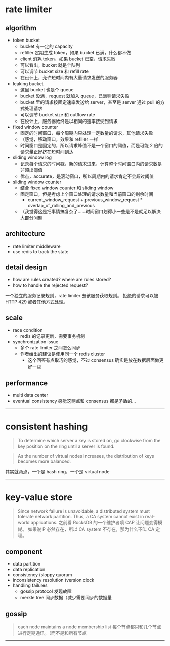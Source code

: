 # rate limiter

## algorithm
- token bucket
    - bucket 有一定的 capacity
    - refiller 定期生成 token，如果 bucket 已满，什么都不做
    - client 消耗 token，如果 bucket 已空，请求失败
    - 可以看出，bucket 就是个队列
    - 可以调节 bucket size 和 refill rate
    - 在设计上，允许短时间内有大量请求发送的服务器
- leaking bucket
    - 这里 bucket 也是个 queue
    - bucket 没满，request 就加入 queue，已满则请求失败
    - bucket 里的请求按固定速率发送给 server，甚至是 server 通过 pull 的方式处理请求
    - 可以调节 bucket size 和 outflow rate
    - 在设计上，服务器始终是以相同的速率接受到请求
- fixed window counter
    - 固定的时间窗口，每个周期内只处理一定数量的请求，其他请求失败
    - （感觉，移动窗口，效果和 refiller 一样
    - 时间窗口是固定的，所以请求峰值不是一个窗口的阈值，而是可能 2 倍的请求量正好挤在短时间到达
- sliding window log
    - 记录每个请求的时间戳，新的请求进来，计算整个时间窗口内的请求数是非超出阈值
    - 优点，accurate，是滚动窗口，所以周期内的请求肯定不会超过阈值
- sliding window counter
    - 结合 fixed window counter 和 sliding window
    - 固定窗口，但是考虑上个窗口处理的请求数量和当前窗口的剩余时间
        - current_window_request + previous_window_request * overlap_of_rolling_and_previous
    - （我觉得这是把事情搞复杂了……时间窗口划得小一些是不是就足以解决大部分问题

## architecture
- rate limiter middleware
- use redis to track the state

## detail design
- how are rules created? where are rules stored?
- how to handle the rejected request?

一个独立的服务记录规则，rate limiter 去该服务获取规则。
拒绝的请求可以被 HTTP 429 或者其他方式处理。

## scale
- race condition
    - redis 的记录更新，需要事务机制
- synchronization issue
    - 多个 rate limiter 之间怎么同步
    - 作者给出的建议是使用同一个 redis cluster
        - 这个回答有点取巧的感觉，不过 consensus 确实是放在数据层面做更好一些

## performance
- multi data center
- eventual consistency
感觉这两点和 consensus 都是矛盾的…

---

# consistent hashing

> To determine which server a key is stored on,
> go clockwise from the key position on the ring until a server is found.

> As the number of virtual nodes increases, the distribution of keys becomes more balanced.

其实就两点，一个是 hash ring，一个是 virtual node

---

# key-value store

> Since network failure is unavoidable, a distributed system must tolerate network partition.
> Thus, a CA system cannot exist in real- world applications.
之前看 RocksDB 的一个维护者喷 CAP 让问题变得模糊。
如果说 P 必然存在，所以 CA system 不存在，那为什么不叫 CA 定理。

## component
- data partition
- data replication
- consistency (sloppy quorum
- inconsistency resolution (version clock
- handling failures
    - gossip protocol 发现故障
    - merkle tree 同步数据（减少需要同步的数据量

## gossip
> each node maintains a node membership list
每个节点都只和几个节点进行定期通讯。（而不是和所有节点

---


